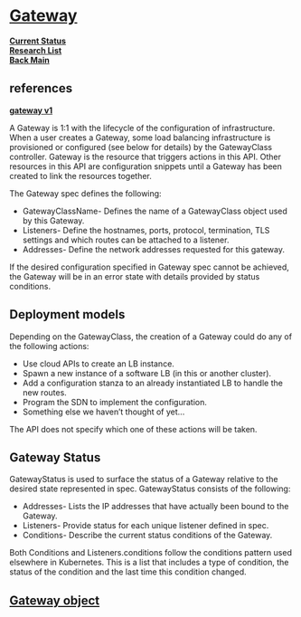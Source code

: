 # **[Gateway](https://gateway-api.sigs.k8s.io/api-types/gateway/)**

**[Current Status](../../../../development/status/weekly/current_status.md)**\
**[Research List](../../../research_list.md)**\
**[Back Main](../../../../README.md)**

## references

**[gateway v1](https://gateway-api.sigs.k8s.io/reference/spec/#gateway.networking.k8s.io%2fv1.Gateway)**

A Gateway is 1:1 with the lifecycle of the configuration of infrastructure. When a user creates a Gateway, some load balancing infrastructure is provisioned or configured (see below for details) by the GatewayClass controller. Gateway is the resource that triggers actions in this API. Other resources in this API are configuration snippets until a Gateway has been created to link the resources together.

The Gateway spec defines the following:

- GatewayClassName- Defines the name of a GatewayClass object used by this Gateway.
- Listeners- Define the hostnames, ports, protocol, termination, TLS settings and which routes can be attached to a listener.
- Addresses- Define the network addresses requested for this gateway.

If the desired configuration specified in Gateway spec cannot be achieved, the Gateway will be in an error state with details provided by status conditions.

## Deployment models

Depending on the GatewayClass, the creation of a Gateway could do any of the following actions:

- Use cloud APIs to create an LB instance.
- Spawn a new instance of a software LB (in this or another cluster).
- Add a configuration stanza to an already instantiated LB to handle the new routes.
- Program the SDN to implement the configuration.
- Something else we haven’t thought of yet...

The API does not specify which one of these actions will be taken.

## Gateway Status

GatewayStatus is used to surface the status of a Gateway relative to the desired state represented in spec. GatewayStatus consists of the following:

- Addresses- Lists the IP addresses that have actually been bound to the Gateway.
- Listeners- Provide status for each unique listener defined in spec.
- Conditions- Describe the current status conditions of the Gateway.

Both Conditions and Listeners.conditions follow the conditions pattern used elsewhere in Kubernetes. This is a list that includes a type of condition, the status of the condition and the last time this condition changed.

## **[Gateway object](https://kubernetes.io/docs/concepts/services-networking/gateway/)**
